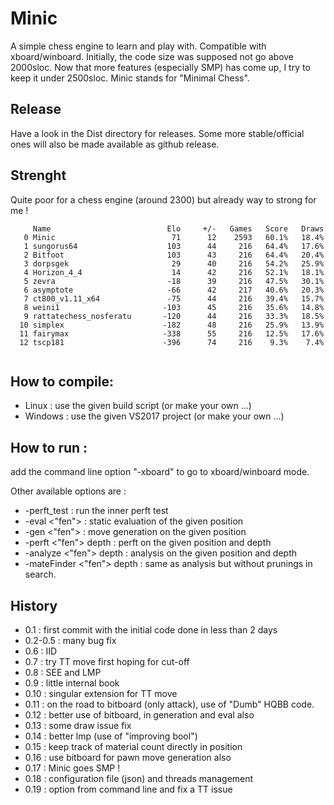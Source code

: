 # Minic
A simple chess engine to learn and play with.
Compatible with xboard/winboard.
Initially, the code size was supposed not go above 2000sloc.
Now that more features (especially SMP) has come up, I try to keep it under 2500sloc.
Minic stands for "Minimal Chess".

## Release

Have a look in the Dist directory for releases. Some more stable/official ones will also be made available as github release.

## Strenght
Quite poor for a chess engine (around 2300) but already way to strong for me !

```
     Name                          Elo     +/-   Games   Score   Draws
   0 Minic                          71      12    2593   60.1%   18.4%
   1 sungorus64                    103      44     216   64.4%   17.6%
   2 Bitfoot                       103      43     216   64.4%   20.4%
   3 dorpsgek                       29      40     216   54.2%   25.9%
   4 Horizon_4_4                    14      42     216   52.1%   18.1%
   5 zevra                         -18      39     216   47.5%   30.1%
   6 asymptote                     -66      42     217   40.6%   20.3%
   7 ct800_v1.11_x64               -75      44     216   39.4%   15.7%
   8 weini1                       -103      45     216   35.6%   14.8%
   9 rattatechess_nosferatu       -120      44     216   33.3%   18.5%
  10 simplex                      -182      48     216   25.9%   13.9%
  11 fairymax                     -338      55     216   12.5%   17.6%
  12 tscp181                      -396      74     216    9.3%    7.4%


```

## How to compile:
* Linux : use the given build script (or make your own ...)
* Windows : use the given VS2017 project (or make your own ...)

## How to run :
add the command line option "-xboard" to go to xboard/winboard mode.

Other available options are :
* -perft_test : run the inner perft test
* -eval <"fen"> : static evaluation of the given position
* -gen <"fen"> : move generation on the given position
* -perft <"fen"> depth : perft on the given position and depth
* -analyze <"fen"> depth : analysis on the given position and depth
* -mateFinder <"fen"> depth : same as analysis but without prunings in search.

## History

* 0.1 : first commit with the initial code done in less than 2 days
* 0.2-0.5 : many bug fix
* 0.6 : IID
* 0.7 : try TT move first hoping for cut-off
* 0.8 : SEE and LMP
* 0.9 : little internal book
* 0.10 : singular extension for TT move
* 0.11 : on the road to bitboard (only attack), use of "Dumb" HQBB code.
* 0.12 : better use of bitboard, in generation and eval also
* 0.13 : some draw issue fix
* 0.14 : better lmp (use of "improving bool")
* 0.15 : keep track of material count directly in position
* 0.16 : use bitboard for pawn move generation also
* 0.17 : Minic goes SMP ! 
* 0.18 : configuration file (json) and threads management
* 0.19 : option from command line and fix a TT issue

